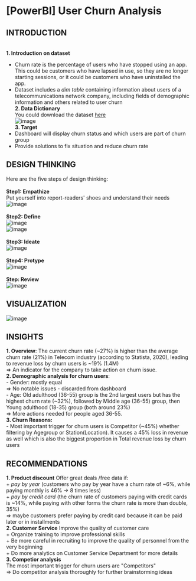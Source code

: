 # [PowerBI] User Churn Analysis
## INTRODUCTION
<br> **1. Introduction on dataset**
* Churn rate is the percentage of users who have stopped using an app. This could be customers who have lapsed in use, so they are no longer starting sessions, or it could be customers who have uninstalled the app.
* Dataset includes a *dim table* containing information about users of a telecommunications network company, including fields of demographic information and others related to user churn
<br>**2. Data Dictionary**
<br> You could download the dataset [here](https://docs.google.com/spreadsheets/d/1uly9jpDpXIck3yX54TPXAntA1HpMA3Na/edit#gid=1283189571)
<br> ![image](https://github.com/honganh218/User-Churn-Analysis/assets/133098903/9734a926-d933-4cd5-ba79-e423572726f0)
<br>**3. Target**
* Dashboard will display churn status and which users are part of churn group
* Provide solutions to fix situation and reduce churn rate
## DESIGN THINKING
Here are the five steps of design thinking:
<br>
<br>**Step1: Empathize**
<br> Put yourself into report-readers' shoes and understand their needs
<br> ![image](https://github.com/honganh218/User-Churn-Analysis/assets/133098903/fe4b05f7-297b-4ede-a59c-40c0f9819c1b)
<br>
<br>**Step2: Define**
<br> ![image](https://github.com/honganh218/User-Churn-Analysis/assets/133098903/fb7f5b31-f020-42e6-a453-d459b72e751a)
<br> ![image](https://github.com/honganh218/User-Churn-Analysis/assets/133098903/56bb36df-316c-4af2-ac7b-3100c4963252)
<br>
<br>**Step3: Ideate**
<br>![image](https://github.com/honganh218/User-Churn-Analysis/assets/133098903/4b12d4d2-f57d-4243-a3e5-a973f357c1b0)
<br>
<br>**Step4: Protype**
<br> ![image](https://github.com/honganh218/User-Churn-Analysis/assets/133098903/e75816f5-a9aa-4cb0-ac1b-900d744f595c)
<br>
<br>**Step: Review**
<br> ![image](https://github.com/honganh218/User-Churn-Analysis/assets/133098903/5186aadb-cd00-4201-9470-4325f353a774)
<br>
## VISUALIZATION
![image](https://github.com/honganh218/User-Churn-Analysis/assets/133098903/f510e18e-0793-4e1f-89b7-b3da2b95f0df)
## INSIGHTS
**1. Overview**: The current churn rate (~27%) is higher than the average churn rate (21%) in Telecom industry (according to Statista, 2020), leading to revenue loss by churn users is ~19% (1.4M)
<br> => An indicator for the company to take action on churn issue.
<br> **2. Demographic analysis for churn users**: 
<br> - Gender: mostly equal 
<br> => No notable issues - discarded from dashboard
<br> - Age: Old adulthood (36-55) group is the 2nd largest users but has the highest churn rate (~32%), followed by Middle age (36-55) group, then Young adulthood (18-35) group (both around 23%)
<br> => More actions needed for people aged 36-55.
<br> **3. Churn Reasons:**
<br> - Most important trigger for churn users is Competitor (~45%) whether filtering by Agegroup or Station(Location). It causes a 45% loss in revenue as well which is also the biggest proportion in Total revenue loss by churn users
<br>
## RECOMMENDATIONS
**1. Product discount** Offer great deals /free data if:
<br> + *pay by year* (customers who pay by year have a churn rate of ~6%, while paying monthly is 46% -> 8 times less)
<br> + *pay by credit card* (the churn rate of customers paying with credit cards is ~14%, while paying with other forms the churn rate is more than double, 35%)
<br> => maybe customers prefer paying by credit card because it can be paid later or in installments
<br> **2. Customer Service** Improve the quality of customer care
<br> + Organize training to improve professional skills
<br> + Be more careful in recruiting to improve the quality of personnel from the very beginning
<br> + Do more analytics on Customer Service Department for more details
<br> **3. Competior analysis**
<br> The most important trigger for churn users are "Competitors"
<br> => Do competitor analysis thoroughly for further brainstorming ideas
 


 


 

 



